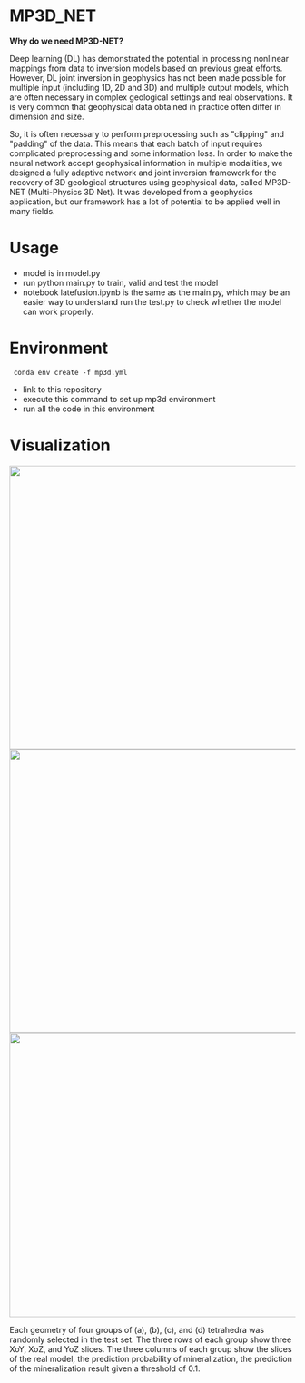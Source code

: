 # MP3D_NET

**Why do we need MP3D-NET?**

Deep learning (DL) has demonstrated the potential in processing nonlinear mappings from data to inversion models based on previous great efforts. However, DL joint inversion in geophysics has not been made possible for multiple input (including 1D, 2D and 3D) and multiple output models, which are often necessary in complex geological settings and real observations. It is very common that geophysical data obtained in practice often differ in dimension and size. 

So, it is often necessary to perform preprocessing such as "clipping" and "padding" of the data. This means that each batch of input requires complicated preprocessing and some information loss. In order to make the neural network accept geophysical information in multiple modalities, we designed a fully adaptive network and joint inversion framework for the recovery of 3D geological structures using geophysical data, called MP3D-NET (Multi-Physics 3D Net). It was developed from a geophysics application, but our framework has a lot of potential to be applied well in many fields.

# Usage

- model is in model.py
- run python main.py to train, valid and test the model
- notebook latefusion.ipynb is the same as the main.py, which may be an easier way to understand
run the test.py to check whether the model can work properly.

# Environment
```  conda env create -f mp3d.yml  ```
- link to this repository 
- execute this command to set up mp3d environment 
- run all the code in this environment

# Visualization

<img src="https://github.com/wwwnnnyyy/MP3D_NET/assets/61683792/a3720d5a-2e36-42c1-84b0-cf26f23d4d15" width="700" height="500">

<img src="https://github.com/wwwnnnyyy/MP3D_NET/assets/61683792/91540836-d19e-41fa-815c-6e2e40573034" width="700" height="500">

<img src="https://github.com/wwwnnnyyy/MP3D_NET/assets/61683792/cd7c59be-e7be-4a4f-aa9c-187901e90065" width="700" height="500">

Each geometry of four groups of (a), (b), (c), and (d) tetrahedra was randomly selected in the test set. 
The three rows of each group show three XoY, XoZ, and YoZ slices.
The three columns of each group show the slices of the real model, the prediction probability of mineralization, the prediction of the mineralization result given a threshold of 0.1.
